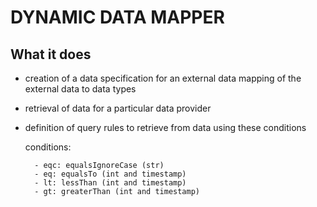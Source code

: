 # DYNAMIC DATA MAPPER

## What it does

- creation of a data specification for an external data mapping of the external data to data types
- retrieval of data for a particular data provider
- definition of query rules to retrieve from data using these conditions
    
    conditions:
    
        - eqc: equalsIgnoreCase (str)
        - eq: equalsTo (int and timestamp)
        - lt: lessThan (int and timestamp)
        - gt: greaterThan (int and timestamp)
